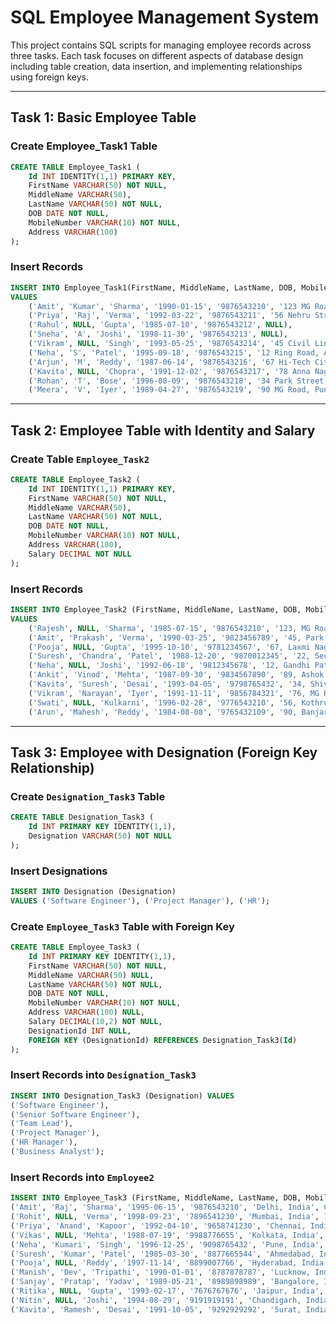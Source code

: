 # SQL Employee Management System

This project contains SQL scripts for managing employee records across three tasks. Each task focuses on different aspects of database design including table creation, data insertion, and implementing relationships using foreign keys.

---

## Task 1: Basic Employee Table

### Create Employee_Task1 Table

```sql
CREATE TABLE Employee_Task1 (
    Id INT IDENTITY(1,1) PRIMARY KEY,
    FirstName VARCHAR(50) NOT NULL,
    MiddleName VARCHAR(50),
    LastName VARCHAR(50) NOT NULL,
    DOB DATE NOT NULL,
    MobileNumber VARCHAR(10) NOT NULL,
    Address VARCHAR(100)
);
```

### Insert Records

```sql
INSERT INTO Employee_Task1(FirstName, MiddleName, LastName, DOB, MobileNumber, Address)  
VALUES 
    ('Amit', 'Kumar', 'Sharma', '1990-01-15', '9876543210', '123 MG Road, Mumbai'),
    ('Priya', 'Raj', 'Verma', '1992-03-22', '9876543211', '56 Nehru Street, Delhi'),
    ('Rahul', NULL, 'Gupta', '1985-07-10', '9876543212', NULL),
    ('Sneha', 'A', 'Joshi', '1998-11-30', '9876543213', NULL),
    ('Vikram', NULL, 'Singh', '1993-05-25', '9876543214', '45 Civil Lines, Jaipur'),
    ('Neha', 'S', 'Patel', '1995-09-18', '9876543215', '12 Ring Road, Ahmedabad'),
    ('Arjun', 'M', 'Reddy', '1987-06-14', '9876543216', '67 Hi-Tech City, Hyderabad'),
    ('Kavita', NULL, 'Chopra', '1991-12-02', '9876543217', '78 Anna Nagar, Chennai'),
    ('Rohan', 'T', 'Bose', '1996-08-09', '9876543218', '34 Park Street, Kolkata'),
    ('Meera', 'V', 'Iyer', '1989-04-27', '9876543219', '90 MG Road, Pune');
```

---

## Task 2: Employee Table with Identity and Salary

### Create Table `Employee_Task2`

```sql
CREATE TABLE Employee_Task2 (
    Id INT IDENTITY(1,1) PRIMARY KEY,
    FirstName VARCHAR(50) NOT NULL,
    MiddleName VARCHAR(50),
    LastName VARCHAR(50) NOT NULL,
    DOB DATE NOT NULL,
    MobileNumber VARCHAR(10) NOT NULL,
    Address VARCHAR(100),
	Salary DECIMAL NOT NULL
);
```

### Insert Records

```sql
INSERT INTO Employee_Task2 (FirstName, MiddleName, LastName, DOB, MobileNumber, Address, Salary)
VALUES  
    ('Rajesh', NULL, 'Sharma', '1985-07-15', '9876543210', '123, MG Road, Delhi', 65000.00),
    ('Amit', 'Prakash', 'Verma', '1990-03-25', '9823456789', '45, Park Street, Mumbai', 72000.50),
    ('Pooja', NULL, 'Gupta', '1995-10-10', '9781234567', '67, Laxmi Nagar, Pune', 55000.75),
    ('Suresh', 'Chandra', 'Patel', '1988-12-20', '9870012345', '22, Sector 5, Noida', 78000.25),
    ('Neha', NULL, 'Joshi', '1992-06-18', '9812345678', '12, Gandhi Path, Jaipur', 60000.00),
    ('Ankit', 'Vinod', 'Mehta', '1987-09-30', '9834567890', '89, Ashok Nagar, Ahmedabad', 82000.75),
    ('Kavita', 'Suresh', 'Desai', '1993-04-05', '9798765432', '34, Shivaji Road, Bangalore', 58000.90),
    ('Vikram', 'Narayan', 'Iyer', '1991-11-11', '9856784321', '76, MG Road, Chennai', 73000.30),
    ('Swati', NULL, 'Kulkarni', '1996-02-28', '9776543210', '56, Kothrud, Pune', 57000.40),
    ('Arun', 'Mahesh', 'Reddy', '1984-08-08', '9765432109', '90, Banjara Hills, Hyderabad', 89000.60);
```

---

## Task 3: Employee with Designation (Foreign Key Relationship)

### Create `Designation_Task3` Table

```sql
CREATE TABLE Designation_Task3 (
    Id INT PRIMARY KEY IDENTITY(1,1),
    Designation VARCHAR(50) NOT NULL
);
```

### Insert Designations

```sql
INSERT INTO Designation (Designation) 
VALUES ('Software Engineer'), ('Project Manager'), ('HR');
```

### Create `Employee_Task3` Table with Foreign Key

```sql
CREATE TABLE Employee_Task3 (
    Id INT PRIMARY KEY IDENTITY(1,1),
    FirstName VARCHAR(50) NOT NULL,
    MiddleName VARCHAR(50) NULL,
    LastName VARCHAR(50) NOT NULL,
    DOB DATE NOT NULL,
    MobileNumber VARCHAR(10) NOT NULL,
    Address VARCHAR(100) NULL,
    Salary DECIMAL(10,2) NOT NULL,
    DesignationId INT NULL,
    FOREIGN KEY (DesignationId) REFERENCES Designation_Task3(Id)
);
```

### Insert Records into `Designation_Task3`

```sql
INSERT INTO Designation_Task3 (Designation) VALUES 
('Software Engineer'),
('Senior Software Engineer'),
('Team Lead'),
('Project Manager'),
('HR Manager'),
('Business Analyst');
```

### Insert Records into `Employee2`

```sql
INSERT INTO Employee_Task3 (FirstName, MiddleName, LastName, DOB, MobileNumber, Address, Salary, DesignationId) VALUES
('Amit', 'Raj', 'Sharma', '1995-06-15', '9876543210', 'Delhi, India', 65000.00, 1),
('Rohit', NULL, 'Verma', '1998-09-23', '7896541230', 'Mumbai, India', 75000.00, 1),
('Priya', 'Anand', 'Kapoor', '1992-04-10', '9658741230', 'Chennai, India', 85000.00, 2),
('Vikas', NULL, 'Mehta', '1988-07-19', '9988776655', 'Kolkata, India', 120000.00, 3),
('Neha', 'Kumari', 'Singh', '1996-12-25', '9098765432', 'Pune, India', 95000.00, 2),
('Suresh', 'Kumar', 'Patel', '1985-03-30', '8877665544', 'Ahmedabad, India', 150000.00, 4),
('Pooja', NULL, 'Reddy', '1997-11-14', '8899007766', 'Hyderabad, India', 70000.00, 1),
('Manish', 'Dev', 'Tripathi', '1990-01-01', '8787878787', 'Lucknow, India', 98000.00, 5),
('Sanjay', 'Pratap', 'Yadav', '1989-05-21', '8989898989', 'Bangalore, India', 105000.00, 3),
('Ritika', NULL, 'Gupta', '1993-02-17', '7676767676', 'Jaipur, India', 89000.00, 2),
('Nitin', NULL, 'Joshi', '1994-08-29', '9191919191', 'Chandigarh, India', 65000.00, 6),
('Kavita', 'Ramesh', 'Desai', '1991-10-05', '9292929292', 'Surat, India', 102000.00, 5);
```
